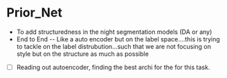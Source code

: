 # Prior_Net

* To add structuredness in the night segmentation models (DA or any) 
* End to End -- Like a auto encoder but on the label space....this is trying to tackle on the label distrubution...such that we are not focusing on style but on the structure as much as possible 
- [ ] Reading out autoencoder, finding the best archi for the for this task. 

